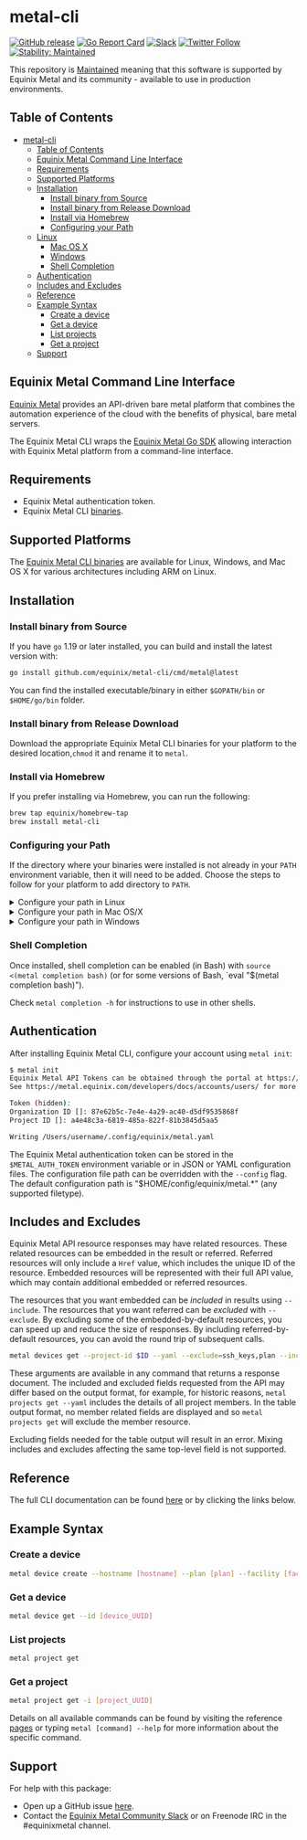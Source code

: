 # metal-cli

[![GitHub release](https://img.shields.io/github/release/equinix/metal-cli/all.svg?style=flat-square)](https://github.com/equinix/metal-cli/releases)
[![Go Report Card](https://goreportcard.com/badge/github.com/equinix/metal-cli)](https://goreportcard.com/report/github.com/equinix/metal-cli)
[![Slack](https://slack.equinixmetal.com/badge.svg)](https://slack.equinixmetal.com)
[![Twitter Follow](https://img.shields.io/twitter/follow/equinixmetal.svg?style=social&label=Follow)](https://twitter.com/intent/follow?screen_name=equinixmetal)
[![Stability: Maintained](https://img.shields.io/badge/Stability-Maintained-green.svg)](https://github.com/packethost/standards/blob/master/maintained-statement.md)

This repository is [Maintained](https://github.com/packethost/standards/blob/master/maintained-statement.md) meaning that this software is supported by Equinix Metal and its community - available to use in production environments.

## Table of Contents

- [metal-cli](#metal-cli)
  - [Table of Contents](#table-of-contents)
  - [Equinix Metal Command Line Interface](#equinix-metal-command-line-interface)
  - [Requirements](#requirements)
  - [Supported Platforms](#supported-platforms)
  - [Installation](#installation)
    - [Install binary from Source](#install-binary-from-source)
    - [Install binary from Release Download](#install-binary-from-release-download)
    - [Install via Homebrew](#install-via-homebrew)
    - [Configuring your Path](#configuring-your-path)
  - [Linux](#linux)
    - [Mac OS X](#mac-os-x)
    - [Windows](#windows)
    - [Shell Completion](#shell-completion)
  - [Authentication](#authentication)
  - [Includes and Excludes](#includes-and-excludes)
  - [Reference](#reference)
  - [Example Syntax](#example-syntax)
    - [Create a device](#create-a-device)
    - [Get a device](#get-a-device)
    - [List projects](#list-projects)
    - [Get a project](#get-a-project)
  - [Support](#support)

## Equinix Metal Command Line Interface

[Equinix Metal](https://metal.equinix.com/) provides an API-driven bare metal platform that combines the automation experience of the cloud with the benefits of physical, bare metal servers.

The Equinix Metal CLI wraps the [Equinix Metal Go SDK](https://github.com/packethost/packngo) allowing interaction with Equinix Metal platform from a command-line interface.

## Requirements

- Equinix Metal authentication token.
- Equinix Metal CLI [binaries](https://github.com/equinix/metal-cli/releases).

## Supported Platforms

The [Equinix Metal CLI binaries](https://github.com/equinix/metal-cli/releases) are available for Linux, Windows, and Mac OS X for various architectures including ARM on Linux.

## Installation

### Install binary from Source

If you have `go` 1.19 or later installed, you can build and install the latest version with:

```sh
go install github.com/equinix/metal-cli/cmd/metal@latest
```

You can find the installed executable/binary in either `$GOPATH/bin` or `$HOME/go/bin` folder.

### Install binary from Release Download

Download the appropriate Equinix Metal CLI binaries for your platform to the desired location,`chmod` it and rename it to `metal`.

### Install via Homebrew

If you prefer installing via Homebrew, you can run the following:

```bash
brew tap equinix/homebrew-tap
brew install metal-cli
```

### Configuring your Path

If the directory where your binaries were installed is not already in your `PATH` environment variable, then it will need to be added.
Choose the steps to follow for your platform to add directory to `PATH`.

<details>
  <summary>Configure your path in Linux</summary>

## Linux

If you plan to run the Equinix Metal CLI in a shell on Linux and placed the binary in `/home/YOUR-USER-NAME/metal-cli/`, then type the following into your terminal:

```sh
export PATH=$PATH:/home/$USER/metal-cli
```

If you plan to run the Equinix Metal CLI in a shell on Linux and your binary is in `$GOPATH/bin` or `$HOME/go/bin`, then type the following into your terminal:

```sh
export PATH=$PATH:$GOPATH/bin
```

or:

```sh
export PATH=$PATH:$HOME/go/bin
```

You can view the current value of `$PATH` by running:

```sh
echo $PATH
```

</details>

<details>
  <summary>Configure your path in Mac OS/X</summary>

### Mac OS X

If you plan to run the Equinix Metal CLI in a shell on a Mac, download the `darwin` binary and placed the it in `/Users/YOUR-USER-NAME/metal-cli/`, then type the following into your terminal.

```sh
export PATH=$PATH:/Users/$USER/metal-cli
```

If you plan to run the Equinix Metal CLI in a shell on a Mac and your binary is in `$GOPATH/bin` or `$HOME/go/bin`, then type the following into your terminal:

```sh
export PATH=$PATH:$GOPATH/bin
```

or:

```sh
export PATH=$PATH:$HOME/go/bin
```

You can view the current value of `$PATH` by running:

```sh
echo $PATH
```

When running the downloaded binary on a Mac, you may be prompted with the following message:

> "metal" cannot be opened because the developer cannot be verified

The binary can be trusted by enabling "App Store and identified developers" in "System Preferences -> Security & Privacy -> General".  Any blocked apps will appear in the bottom of this window, where they can be authorized.

</details>

<details>
  <summary>Configure your path in Windows</summary>

### Windows

If you plan to run the Equinix Metal CLI in PowerShell on Windows and placed the binary in `c:\metal-cli`, then type the following into PowerShell:

```powershell
$env:Path += ";c:\metal-cli"
```

If you plan to run the Equinix Metal CLI in PowerShell on Windows and your binary is in `$GOPATH/bin` or `$HOME/go/bin`, then type the following into PowerShell:

```powershell
$setx PATH "$($env:path);$GOPATH\bin"
```

or:

```powershell
$setx PATH "$($env:path);$HOME\go\bin"
```

The path can be viewed by running:

```sh
echo $env:Path
```

</details>

### Shell Completion

Once installed, shell completion can be enabled (in Bash) with `source <(metal completion bash)` (or for some versions of Bash, `eval "$(metal completion bash)").

Check `metal completion -h` for instructions to use in other shells.

## Authentication

After installing Equinix Metal CLI, configure your account using `metal init`:

```bash
$ metal init
Equinix Metal API Tokens can be obtained through the portal at https://console.equinix.com/.
See https://metal.equinix.com/developers/docs/accounts/users/ for more details.

Token (hidden): 
Organization ID []: 87e62b5c-7e4e-4a29-ac40-d5df9535868f
Project ID []: a4e48c3a-6819-485a-822f-81b3845d5aa5

Writing /Users/username/.config/equinix/metal.yaml
```

The Equinix Metal authentication token can be stored in the `$METAL_AUTH_TOKEN` environment variable or in JSON or YAML configuration files. The configuration file path can be overridden with the `--config` flag.  The default configuration path is "$HOME/config/equinix/metal.*" (any supported filetype).

## Includes and Excludes

Equinix Metal API resource responses may have related resources. These related
resources can be embedded in the result or referred. Referred resources will
only include a `Href` value, which includes the unique ID of the resource.
Embedded resources will be represented with their full API value, which may
contain additional embedded or referred resources.

The resources that you want embedded can be _included_ in results using
`--include`.  The resources that you want referred can be _excluded_ with
`--exclude`.  By excluding some of the embedded-by-default resources, you can
speed up and reduce the size of responses.  By including referred-by-default
resources, you can avoid the round trip of subsequent calls.

```sh
metal devices get --project-id $ID --yaml --exclude=ssh_keys,plan --include=project
```

These arguments are available in any command that returns a response document.
The included and excluded fields requested from the API may differ based on the
output format, for example, for historic reasons, `metal projects get --yaml`
includes the details of all project members. In the table output format, no
member related fields are displayed and so `metal projects get` will exclude
the member resource.

Excluding fields needed for the table output will result in an error. Mixing
includes and excludes affecting the same top-level field is not supported.

## Reference

The full CLI documentation can be found [here](docs/metal.md) or by clicking the links below.

## Example Syntax

### Create a device

```sh
metal device create --hostname [hostname] --plan [plan] --facility [facility_code] --operating-system [operating_system] --project-id [project_UUID]
```

### Get a device

```sh
metal device get --id [device_UUID]
```

### List projects

```sh
metal project get
```

### Get a project

```sh
metal project get -i [project_UUID]
```

Details on all available commands can be found by visiting the reference [pages](docs/metal.md) or typing `metal [command] --help` for more information about the specific command.

## Support

For help with this package:

- Open up a GitHub issue [here](https://github.com/equinix/metal-cli/issues).
- Contact the [Equinix Metal Community Slack](http://slack.equinixmetal.net) or on Freenode IRC in the #equinixmetal channel.
